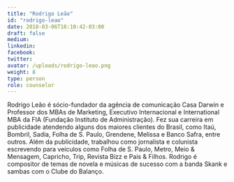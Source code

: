 ```yaml
---
title: "Rodrigo Leão"
id: "rodrigo-leao"
date: 2018-03-06T16:10:42-03:00
draft: false
medium:
linkedin:
facebook:
twitter:
avatar: /uploads/rodrigo-leao.png
weight: 8
type: person
role: counselor
---
```


Rodrigo Leão é sócio-fundador da agência de comunicação Casa Darwin e Professor dos MBAs de Marketing, Executivo Internacional e International MBA da FIA (Fundação Instituto de Administração). Fez sua carreira em publicidade atendendo alguns dos maiores clientes do Brasil, como Itaú, Bombril, Sadia, Folha de S. Paulo, Grendene, Melissa e Banco Safra, entre outros. Além da publicidade, trabalhou como jornalista e colunista escrevendo para veículos como Folha de S. Paulo, Metro, Meio & Mensagem, Capricho, Trip, Revista Bizz e Pais & Filhos. Rodrigo é compositor de temas de novela e músicas de sucesso com a banda Skank e sambas com o Clube do Balanço.
